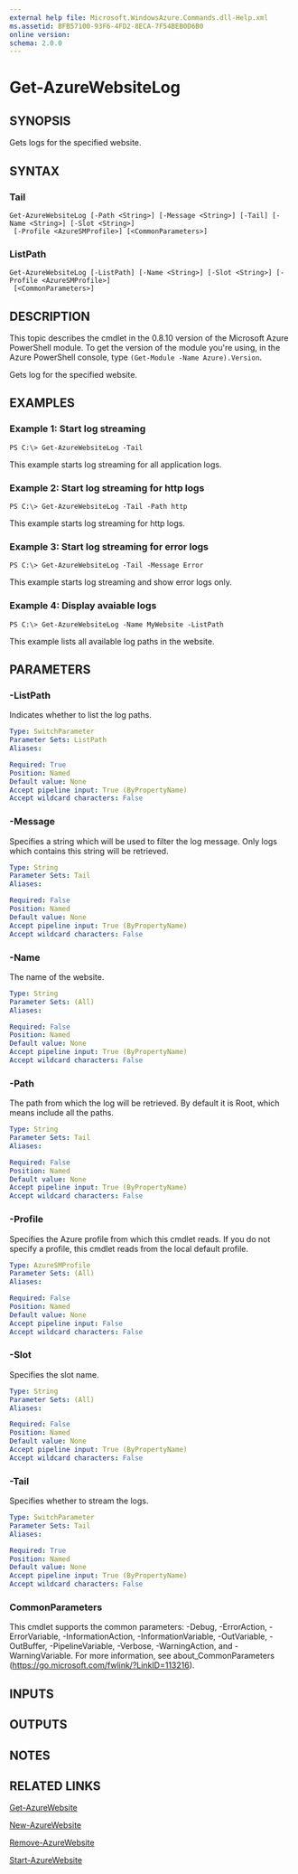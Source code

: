 ```yaml
---
external help file: Microsoft.WindowsAzure.Commands.dll-Help.xml
ms.assetid: BFB57100-93F6-4FD2-8ECA-7F54BEB0D6B0
online version: 
schema: 2.0.0
---
```


# Get-AzureWebsiteLog

## SYNOPSIS
Gets logs for the specified website.

## SYNTAX

### Tail
```
Get-AzureWebsiteLog [-Path <String>] [-Message <String>] [-Tail] [-Name <String>] [-Slot <String>]
 [-Profile <AzureSMProfile>] [<CommonParameters>]
```

### ListPath
```
Get-AzureWebsiteLog [-ListPath] [-Name <String>] [-Slot <String>] [-Profile <AzureSMProfile>]
 [<CommonParameters>]
```

## DESCRIPTION
This topic describes the cmdlet in the 0.8.10 version of the Microsoft Azure PowerShell module.
To get the version of the module you're using, in the Azure PowerShell console, type `(Get-Module -Name Azure).Version`.

Gets log for the specified website.

## EXAMPLES

### Example 1: Start log streaming
```
PS C:\> Get-AzureWebsiteLog -Tail
```

This example starts log streaming for all application logs.

### Example 2: Start log streaming for http logs
```
PS C:\> Get-AzureWebsiteLog -Tail -Path http
```

This example starts log streaming for http logs.

### Example 3: Start log streaming for error logs
```
PS C:\> Get-AzureWebsiteLog -Tail -Message Error
```

This example starts log streaming and show error logs only.

### Example 4: Display avaiable logs
```
PS C:\> Get-AzureWebsiteLog -Name MyWebsite -ListPath
```

This example lists all available log paths in the website.

## PARAMETERS

### -ListPath
Indicates whether to list the log paths.

```yaml
Type: SwitchParameter
Parameter Sets: ListPath
Aliases: 

Required: True
Position: Named
Default value: None
Accept pipeline input: True (ByPropertyName)
Accept wildcard characters: False
```

### -Message
Specifies a string which will be used to filter the log message.
Only logs which contains this string will be retrieved.

```yaml
Type: String
Parameter Sets: Tail
Aliases: 

Required: False
Position: Named
Default value: None
Accept pipeline input: True (ByPropertyName)
Accept wildcard characters: False
```

### -Name
The name of the website.

```yaml
Type: String
Parameter Sets: (All)
Aliases: 

Required: False
Position: Named
Default value: None
Accept pipeline input: True (ByPropertyName)
Accept wildcard characters: False
```

### -Path
The path from which the log will be retrieved.
By default it is Root, which means include all the paths.

```yaml
Type: String
Parameter Sets: Tail
Aliases: 

Required: False
Position: Named
Default value: None
Accept pipeline input: True (ByPropertyName)
Accept wildcard characters: False
```

### -Profile
Specifies the Azure profile from which this cmdlet reads.
If you do not specify a profile, this cmdlet reads from the local default profile.

```yaml
Type: AzureSMProfile
Parameter Sets: (All)
Aliases: 

Required: False
Position: Named
Default value: None
Accept pipeline input: False
Accept wildcard characters: False
```

### -Slot
Specifies the slot name.

```yaml
Type: String
Parameter Sets: (All)
Aliases: 

Required: False
Position: Named
Default value: None
Accept pipeline input: True (ByPropertyName)
Accept wildcard characters: False
```

### -Tail
Specifies whether to stream the logs.

```yaml
Type: SwitchParameter
Parameter Sets: Tail
Aliases: 

Required: True
Position: Named
Default value: None
Accept pipeline input: True (ByPropertyName)
Accept wildcard characters: False
```

### CommonParameters
This cmdlet supports the common parameters: -Debug, -ErrorAction, -ErrorVariable, -InformationAction, -InformationVariable, -OutVariable, -OutBuffer, -PipelineVariable, -Verbose, -WarningAction, and -WarningVariable. For more information, see about_CommonParameters (https://go.microsoft.com/fwlink/?LinkID=113216).

## INPUTS

## OUTPUTS

## NOTES

## RELATED LINKS

[Get-AzureWebsite](./Get-AzureWebsite.md)

[New-AzureWebsite](./New-AzureWebsite.md)

[Remove-AzureWebsite](./Remove-AzureWebsite.md)

[Start-AzureWebsite](./Start-AzureWebsite.md)


